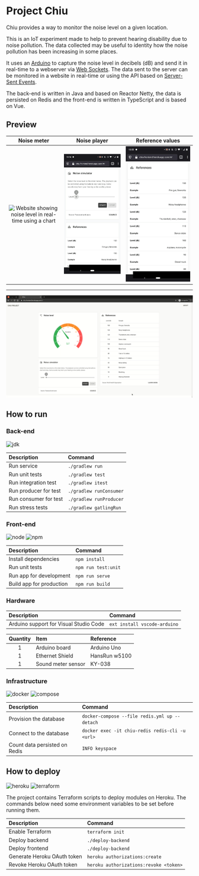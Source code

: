 # Project Chiu

Chiu provides a way to monitor the noise level on a given location.

This is an IoT experiment made to help to prevent hearing disability due to noise pollution. The data collected may be useful to identity how the noise pollution has been increasing in some places.

It uses an [Arduino](https://arduino.cc) to capture the noise level in decibels (dB) and send it in real-time to a webserver via [Web Sockets](https://developer.mozilla.org/en-US/docs/Web/API/WebSockets_API). The data sent to the server can be monitored in a website in real-time or using the API based on [Server-Sent Events](https://developer.mozilla.org/en-US/docs/Web/API/Server-sent_events).

The back-end is written in Java and based on Reactor Netty, the data is persisted on Redis and the front-end is written in TypeScript and is based on Vue.

## Preview

| Noise meter | Noise player | Reference values |
| :---: | :---: | :---: |
| ![Website showing noise level in real-time using a chart](./preview/meter.gif) | ![Website showing how to simulate noise of based on decibel levels](./preview/player.gif) | ![Table with common noise levels for comparison](./preview/table.gif) |

---

![Website showing noise level in real-time using a chart, a noise simulator and table with reference values](./preview/desktop.gif)

## How to run

### Back-end

![jdk]

| Description | Command |
| :--- | :--- |
| Run service | `./gradlew run` |
| Run unit tests | `./gradlew test` |
| Run integration test | `./gradlew itest` |
| Run producer for test | `./gradlew runConsumer` |
| Run consumer for test | `./gradlew runProducer` |
| Run stress tests | `./gradlew gatlingRun` |

[jdk]: https://img.shields.io/badge/jdk-14-5481A0.svg?style=for-the-badge "JDK 14"

### Front-end

![node] ![npm]

| Description | Command |
| :--- | :--- |
| Install dependencies | `npm install` |
| Run unit tests | `npm run test:unit` |
| Run app for development | `npm run serve` |
| Build app for production | `npm run build` |

[node]: https://img.shields.io/badge/node-12-73B657.svg?style=for-the-badge "Node 14"
[npm]: https://img.shields.io/badge/npm-6-C93B39.svg?style=for-the-badge "NPM 6"

### Hardware

| Description | Command |
| :--- | :--- |
| Arduino support for Visual Studio Code | `ext install vscode-arduino` |

| Quantity | Item | Reference |
| :---: | :--- | :--- |
| 1 | Arduino board | Arduino Uno |
| 1 | Ethernet Shield | HansRun w5100 |
| 1 | Sound meter sensor | KY-038 |

### Infrastructure

![docker] ![compose]

| Description | Command |
| :--- | :--- |
| Provision the database | `docker-compose --file redis.yml up --detach` |
| Connect to the database | `docker exec -it chiu-redis redis-cli -u <url>` |
| Count data persisted on Redis | `INFO keyspace` |

[docker]: https://img.shields.io/badge/docker-19.03-007BFF.svg?style=for-the-badge "Docker 19.03"
[compose]: https://img.shields.io/badge/docker--compose-1.25-039BC6.svg?style=for-the-badge "Docker Compose 1.25"

## How to deploy

![heroku] ![terraform]

The project contains Terraform scripts to deploy modules on Heroku. The commands below need some environment variables to be set before running them.

| Description | Command |
| :--- | :--- |
| Enable Terraform | `terraform init` |
| Deploy backend | `./deploy-backend` |
| Deploy frontend | `./deploy-backend` |
| Generate Heroku OAuth token | `heroku authorizations:create` |
| Revoke Heroku OAuth token | `heroku authorizations:revoke <token>` |

[heroku]: https://img.shields.io/badge/provider-heroku-9E7CC1.svg?style=for-the-badge "Heroku"
[terraform]: https://img.shields.io/badge/terraform-0.12-5C4EE5.svg?style=for-the-badge "Terraform 0.12"
